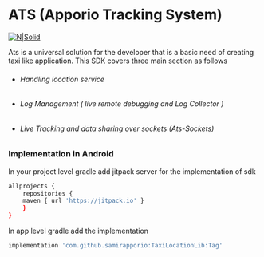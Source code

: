 # ATS (Apporio Tracking System)

[![N|Solid](https://www.apporio.com/wp-content/uploads/2018/03/logo-1.png)](https://www.apporio.com/)

Ats is a universal solution for the developer that is a basic need of creating taxi like application. This SDK covers three main section as follows

  - ###### Handling location service
  - ###### Log Management ( live remote debugging and Log Collector  )
  - ###### Live Tracking and data sharing over sockets (Ats-Sockets)      
  
 


### Implementation in Android
In your project level gradle add jitpack server for the implementation of sdk 
```sh
allprojects {
	repositories {
	maven { url 'https://jitpack.io' }
	}
}
```

In app level gradle add the implementation 
```sh
implementation 'com.github.samirapporio:TaxiLocationLib:Tag'
```
